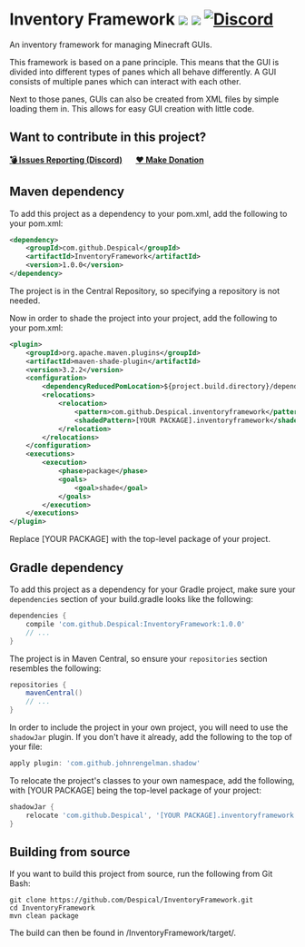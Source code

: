 # Inventory Framework [![](https://img.shields.io/badge/javadocs-latest-red.svg)](https://javadoc.io/doc/com.github.Despical/InventoryFramework) [![](https://img.shields.io/badge/wiki-click-blue.svg)](https://github.com/Despical/InventoryFramework/wiki) [![Discord](https://img.shields.io/discord/719922452259668000.svg?color=7289DA&label=discord)](https://discord.gg/Vhyy4HA)
An inventory framework for managing Minecraft GUIs.

This framework is based on a pane principle. This means that the GUI is divided into different types of panes which all behave differently. A GUI consists of multiple panes which can interact with each other.

Next to those panes, GUIs can also be created from XML files by simple loading them in. This allows for easy GUI creation with little code.

## Want to contribute in this project?
[**💣 Issues Reporting (Discord)**](https://discordapp.com/invite/Vhyy4HA)&nbsp;&nbsp;&nbsp;&nbsp;&nbsp;&nbsp;[**❤ Make Donation**](https://www.patreon.com/despical)


## Maven dependency
To add this project as a dependency to your pom.xml, add the following to your pom.xml:
```XML
<dependency>
    <groupId>com.github.Despical</groupId>
    <artifactId>InventoryFramework</artifactId>
    <version>1.0.0</version>
</dependency>
```
The project is in the Central Repository, so specifying a repository is not needed.

Now in order to shade the project into your project, add the following to your pom.xml:
```XML
<plugin>
    <groupId>org.apache.maven.plugins</groupId>
    <artifactId>maven-shade-plugin</artifactId>
    <version>3.2.2</version>
    <configuration>
        <dependencyReducedPomLocation>${project.build.directory}/dependency-reduced-pom.xml</dependencyReducedPomLocation>
        <relocations>
            <relocation>
                <pattern>com.github.Despical.inventoryframework</pattern>
                <shadedPattern>[YOUR PACKAGE].inventoryframework</shadedPattern>
            </relocation>
        </relocations>
    </configuration>
    <executions>
        <execution>
            <phase>package</phase>
            <goals>
                <goal>shade</goal>
            </goals>
        </execution>
    </executions>
</plugin>
```
Replace [YOUR PACKAGE] with the top-level package of your project.

## Gradle dependency
To add this project as a dependency for your Gradle project, make sure your `dependencies` section of your build.gradle looks like the following:
```Groovy
dependencies {
    compile 'com.github.Despical:InventoryFramework:1.0.0'
    // ...
}
```
The project is in Maven Central, so ensure your `repositories` section resembles the following:
```Groovy
repositories {
    mavenCentral()
    // ...
}
```
In order to include the project in your own project, you will need to use the `shadowJar` plugin. If you don't have it already, add the following to the top of your file:
```Groovy
apply plugin: 'com.github.johnrengelman.shadow'
```
To relocate the project's classes to your own namespace, add the following, with [YOUR PACKAGE] being the top-level package of your project:
```Groovy
shadowJar {
    relocate 'com.github.Despical', '[YOUR PACKAGE].inventoryframework'
}
```

## Building from source
If you want to build this project from source, run the following from Git Bash:

    git clone https://github.com/Despical/InventoryFramework.git
    cd InventoryFramework
    mvn clean package

The build can then be found in /InventoryFramework/target/.
